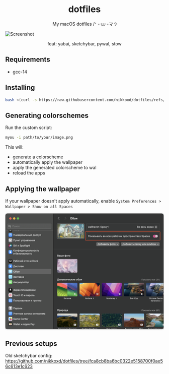 <h1 align="center">dotfiles</h1>
<p align="center">My macOS dotfiles /ᐠ - ⩊ -マ Ⳋ</p>

![Screenshot](https://github.com/user-attachments/assets/1e858f63-46ba-49ff-8947-4a006e7e27ee)

<p align="center">feat: yabai, sketchybar, pywal, stow</p>

## Requirements
- gcc-14

## Installing
```sh
bash <(curl -s https://raw.githubusercontent.com/nikkoxd/dotfiles/refs/heads/main/install.sh)>
```

## Generating colorschemes
Run the custom script:
```bash
myou -i path/to/your/image.png
```
This will:
- generate a colorscheme
- automatically apply the wallpaper
- apply the generated colorscheme to wal
- reload the apps

## Applying the wallpaper
If your wallpaper doesn't apply automatically,
enable `System Preferences > Wallpaper > Show on all Spaces`

![Applying the wallpaper](applying-the-wallpaper.png)

## Previous setups
Old sketchybar config: https://github.com/nikkoxd/dotfiles/tree/fca8cb8ba6bc0322e5158700f0ae56c613e1c623
